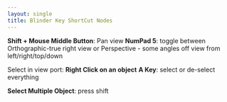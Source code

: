 ```yaml
---
layout: single
title: Blinder Key ShortCut Nodes
---
```


**Shift + Mouse Middle Button**: Pan view
**NumPad 5**: toggle between Orthographic-true right view or Perspective - some angles off view from left/right/top/down

Select in view port:
**Right Click on an object**
**A Key**: select or de-select everything

**Select Multiple Object**: press shift